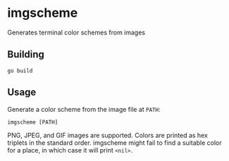 imgscheme
=========

Generates terminal color schemes from images

Building
--------

    go build

Usage
-----

Generate a color scheme from the image file at `PATH`:

    imgscheme [PATH]

PNG, JPEG, and GIF images are supported. Colors are printed as hex triplets in
the standard order. imgscheme might fail to find a suitable color for a place,
in which case it will print `<nil>`.
